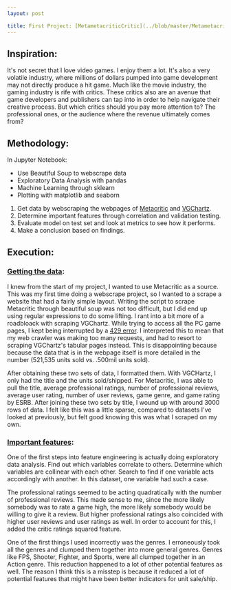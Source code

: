 ```yaml
---
layout: post

title: First Project: [MetametacriticCritic](../blob/master/Metametacriticcritic.ipynb)
---
```


## Inspiration:

It's not secret that I love video games. I enjoy them a lot. It's also a very volatile industry, where millions of dollars pumped into game development may not directly produce a hit game. Much like the movie industry, the gaming industry is rife with critics. These critics also are an avenue that game developers and publishers can tap into in order to help navigate their creative process. But which critics should you pay more attention to? The professional ones, or the audience where the revenue ultimately comes from?

## Methodology:
In Jupyter Notebook:
* Use Beautiful Soup to webscrape data
* Exploratory Data Analysis with pandas
* Machine Learning through sklearn
* Plotting with matplotlib and seaborn
1. <a name = "1">Get data</a> by webscraping the webpages of [Metacritic](www.metacritic.com) and [VGChartz](www.vgchartz.com).
2. Determine <a name="2">important features</a> through correlation and validation testing.
3. Evaluate model on test set and look at metrics to see how it performs.
4. Make a conclusion based on findings.

## Execution:
### [Getting the data](#1):

I knew from the start of my project, I wanted to use Metacritic as a source. This was my first time doing a webscrape project, so I wanted to a scrape a website that had a fairly simple layout. Writing the script to scrape Metacritic through beautiful soup was not too difficult, but I did end up using regular expressions to do some lifting. I rant into a bit more of a roadbloack with scraping VGChartz. While trying to access all the PC game pages, I kept being interrupted by a [429 error](https://httpstatuses.com/429). I interpreted this to mean that my web crawler was making too many requests, and had to resort to scraping VGChartz's tabular pages instead. This is disappointing because because the data that is in the webpage itself is more detailed in the number (521,535 units sold vs. .500mil units sold).

After obtaining these two sets of data, I formatted them. With VGCHartz, I only had the title and the units sold/shipped. For Metacritic, I was able to pull the title, average professional ratings, number of professional reviews, average user rating, number of user reviews, game genre, and game rating by ESRB. After joining these two sets by title, I wound up with around 3000 rows of data. I felt like this was a little sparse, compared to datasets I've looked at previously, but felt good knowing this was what I scraped on my own.

### [Important features](#2):

One of the first steps into feature engineering is actually doing exploratory data analysis. Find out which variables correlate to others. Determine which variables are collinear with each other. Search to find if one variable acts accordingly with another. In this dataset, one variable had such a case. 

The professional ratings seemed to be acting quadratically with the number of professional reviews. This made sense to me, since the more likely somebody was to rate a game high, the more likely somebody would be willing to give it a review. But higher professional ratings also coincided with higher user reviews and user ratings as well. In order to account for this, I added the critic ratings squared feature.

One of the first things I used incorrectly was the genres. I erroneously took all the genres and clumped them together into more general genres. Genres like FPS, Shooter, Fighter, and Sports, were all clumped together in an Action genre. This reduction happened to a lot of other potential features as well. The reason I think this is a misstep is because it reduced a lot of potential features that might have been better indicators for unit sale/ship.

